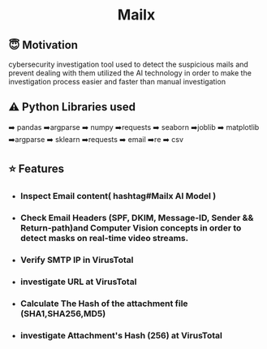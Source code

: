 <h1 align="center">Mailx</h1>

## :innocent: Motivation
cybersecurity investigation tool used to detect the suspicious mails and prevent dealing with them utilized the AI technology
in order to make the investigation process easier and faster than manual investigation


## :warning: Python Libraries used
➡️ pandas             ➡️argparse
➡️ numpy              ➡️requests
➡️ seaborn            ➡️joblib
➡️ matplotlib         ➡️argparse
➡️ sklearn            ➡️requests
➡️ email              ➡️re
➡️ csv
               

## :star: Features
 - ### Inspect Email content( hashtag#Mailx AI Model )
      
 - ### Check Email Headers (SPF, DKIM, Message-ID, Sender && Return-path)and Computer Vision concepts in order to detect masks on real-time video streams.
 
 - ### Verify SMTP IP in VirusTotal

 - ### investigate URL at VirusTotal

 - ### Calculate The Hash of the attachment file (SHA1,SHA256,MD5)
      
 - ### investigate Attachment's Hash (256) at VirusTotal

